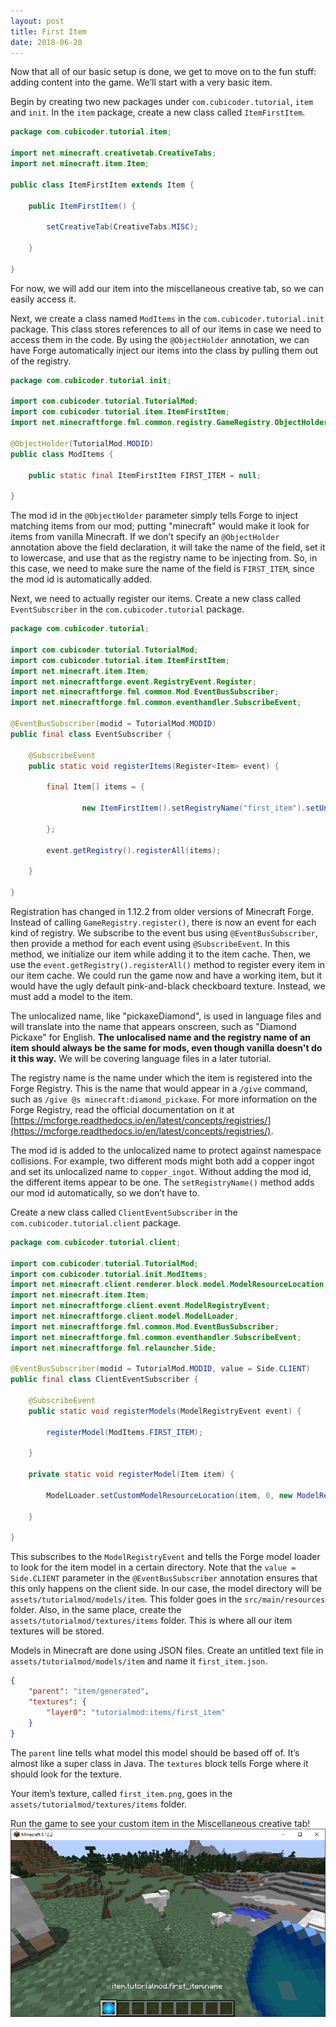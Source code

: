 ```yaml
---
layout: post
title: First Item
date: 2018-06-20
---
```


Now that all of our basic setup is done, we get to move on to the fun stuff: adding content into the game. We’ll start with a very basic item.

Begin by creating two new packages under `com.cubicoder.tutorial`, `item` and `init`. In the `item` package, create a new class called `ItemFirstItem`.
```java
package com.cubicoder.tutorial.item;

import net.minecraft.creativetab.CreativeTabs;
import net.minecraft.item.Item;

public class ItemFirstItem extends Item {

	public ItemFirstItem() {

		setCreativeTab(CreativeTabs.MISC);

	}

}
```
For now, we will add our item into the miscellaneous creative tab, so we can easily access it.

Next, we create a class named `ModItems` in the `com.cubicoder.tutorial.init` package. This class stores references to all of our items in case we need to access them in the code. By using the `@ObjectHolder` annotation, we can have Forge automatically inject our items into the class by pulling them out of the registry.
```java
package com.cubicoder.tutorial.init;

import com.cubicoder.tutorial.TutorialMod;
import com.cubicoder.tutorial.item.ItemFirstItem;
import net.minecraftforge.fml.common.registry.GameRegistry.ObjectHolder;

@ObjectHolder(TutorialMod.MODID)
public class ModItems {

	public static final ItemFirstItem FIRST_ITEM = null;

}
```
The mod id in the `@ObjectHolder` parameter simply tells Forge to inject matching items from our mod; putting "minecraft" would make it look for items from vanilla Minecraft. If we don’t specify an `@ObjectHolder` annotation above the field declaration, it will take the name of the field, set it to lowercase, and use that as the registry name to be injecting from. So, in this case, we need to make sure the name of the field is `FIRST_ITEM`, since the mod id is automatically added.

Next, we need to actually register our items. Create a new class called `EventSubscriber` in the `com.cubicoder.tutorial` package.
```java
package com.cubicoder.tutorial;

import com.cubicoder.tutorial.TutorialMod;
import com.cubicoder.tutorial.item.ItemFirstItem;
import net.minecraft.item.Item;
import net.minecraftforge.event.RegistryEvent.Register;
import net.minecraftforge.fml.common.Mod.EventBusSubscriber;
import net.minecraftforge.fml.common.eventhandler.SubscribeEvent;

@EventBusSubscriber(modid = TutorialMod.MODID)
public final class EventSubscriber {

	@SubscribeEvent
	public static void registerItems(Register<Item> event) {

		final Item[] items = {

				new ItemFirstItem().setRegistryName("first_item").setUnlocalisedName(TutorialMod.MODID + "." + "first_item"),

		};

		event.getRegistry().registerAll(items);

	}

}
```
Registration has changed in 1.12.2 from older versions of Minecraft Forge. Instead of calling `GameRegistry.register()`, there is now an event for each kind of registry. We subscribe to the event bus using `@EventBusSubscriber`, then provide a method for each event using `@SubscribeEvent`. In this method, we initialize our item while adding it to the item cache. Then, we use the `event.getRegistry().registerAll()` method to register every item in our item cache. We could run the game now and have a working item, but it would have the ugly default pink-and-black checkboard texture. Instead, we must add a model to the item.

The unlocalized name, like "pickaxeDiamond", is used in language files and will translate into the name that appears onscreen, such as "Diamond Pickaxe" for English. **The unlocalised name and the registry name of an item should always be the same for mods, even though vanilla doesn't do it this way.** We will be covering language files in a later tutorial.

The registry name is the name under which the item is registered into the Forge Registry. This is the name that would appear in a `/give` command, such as `/give @s minecraft:diamond_pickaxe`. For more information on the Forge Registry, read the official documentation on it at [https://mcforge.readthedocs.io/en/latest/concepts/registries/](https://mcforge.readthedocs.io/en/latest/concepts/registries/).

The mod id is added to the unlocalized name to protect against namespace collisions. For example, two different mods might both add a copper ingot and set its unlocalized name to `copper_ingot`. Without adding the mod id, the different items appear to be one. The `setRegistryName()` method adds our mod id automatically, so we don’t have to.

Create a new class called `ClientEventSubscriber` in the `com.cubicoder.tutorial.client` package.
```java
package com.cubicoder.tutorial.client;

import com.cubicoder.tutorial.TutorialMod;
import com.cubicoder.tutorial.init.ModItems;
import net.minecraft.client.renderer.block.model.ModelResourceLocation;
import net.minecraft.item.Item;
import net.minecraftforge.client.event.ModelRegistryEvent;
import net.minecraftforge.client.model.ModelLoader;
import net.minecraftforge.fml.common.Mod.EventBusSubscriber;
import net.minecraftforge.fml.common.eventhandler.SubscribeEvent;
import net.minecraftforge.fml.relauncher.Side;

@EventBusSubscriber(modid = TutorialMod.MODID, value = Side.CLIENT)
public final class ClientEventSubscriber {

    @SubscribeEvent
    public static void registerModels(ModelRegistryEvent event) {

        registerModel(ModItems.FIRST_ITEM);

    }

    private static void registerModel(Item item) {

        ModelLoader.setCustomModelResourceLocation(item, 0, new ModelResourceLocation(item.getRegistryName(), "inventory"));

    }

}
```
This subscribes to the `ModelRegistryEvent` and tells the Forge model loader to look for the item model in a certain directory. Note that the `value = Side.CLIENT` parameter in the `@EventBusSubscriber` annotation ensures that this only happens on the client side. In our case, the model directory will be `assets/tutorialmod/models/item`. This folder goes in the `src/main/resources` folder. Also, in the same place, create the `assets/tutorialmod/textures/items` folder. This is where all our item textures will be stored.

Models in Minecraft are done using JSON files. Create an untitled text file in `assets/tutorialmod/models/item` and name it `first_item.json`.
```JSON
{
    "parent": "item/generated",
    "textures": {
        "layer0": "tutorialmod:items/first_item"
    }
}
```
The `parent` line tells what model this model should be based off of. It’s almost like a super class in Java. The `textures` block tells Forge where it should look for the texture.

Your item’s texture, called `first_item.png`, goes in the `assets/tutorialmod/textures/items` folder.

Run the game to see your custom item in the Miscellaneous creative tab!
![item0](/img/4item/item0.png)
